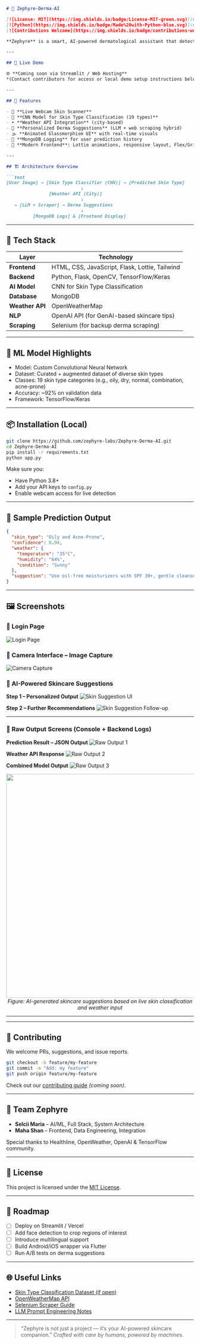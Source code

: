 
````markdown
# 🌿 Zephyre-Derma-AI

[![License: MIT](https://img.shields.io/badge/License-MIT-green.svg)](LICENSE)
[![Python](https://img.shields.io/badge/Made%20with-Python-blue.svg)](#tech-stack)
[![Contributions Welcome](https://img.shields.io/badge/contributions-welcome-orange.svg)](#contributing)

**Zephyre** is a smart, AI-powered dermatological assistant that detects your skin type using computer vision and recommends weather-aware skincare routines. Built for personalization, powered by machine learning.

---

## 🚀 Live Demo

🌐 **Coming soon via Streamlit / Web Hosting**  
*(Contact contributors for access or local demo setup instructions below)*

---

## 📌 Features

- 🎥 **Live Webcam Skin Scanner**  
- 🧠 **CNN Model for Skin Type Classification (19 types)**  
- ☀️ **Weather API Integration** (city-based)  
- 🧴 **Personalized Derma Suggestions** (LLM + web scraping hybrid)  
- 🌫️ **Animated Glassmorphism UI** with real-time visuals  
- 🧾 **MongoDB Logging** for user prediction history  
- 🧊 **Modern Frontend**: Lottie animations, responsive layout, Flex/Grid

---

## 🏗️ Architecture Overview

```text
[User Image] → [Skin Type Classifier (CNN)] → [Predicted Skin Type]
                            ↓
                [Weather API (City)]
                            ↓
   → [LLM + Scraper] → Derma Suggestions
                            ↓
          [MongoDB Logs] & [Frontend Display]
````

---

## 🧪 Tech Stack

| Layer           | Technology                                     |
| --------------- | ---------------------------------------------- |
| **Frontend**    | HTML, CSS, JavaScript, Flask, Lottie, Tailwind |
| **Backend**     | Python, Flask, OpenCV, TensorFlow/Keras        |
| **AI Model**    | CNN for Skin Type Classification               |
| **Database**    | MongoDB                                        |
| **Weather API** | OpenWeatherMap                                 |
| **NLP**         | OpenAI API (for GenAI-based skincare tips)     |
| **Scraping**    | Selenium (for backup derma scraping)           |

---

## 🧠 ML Model Highlights

* Model: Custom Convolutional Neural Network
* Dataset: Curated + augmented dataset of diverse skin types
* Classes: 19 skin type categories (e.g., oily, dry, normal, combination, acne-prone)
* Accuracy: \~92% on validation data
* Framework: TensorFlow/Keras

---

## 📦 Installation (Local)

```bash
git clone https://github.com/zephyre-labs/Zephyre-Derma-AI.git
cd Zephyre-Derma-AI
pip install -r requirements.txt
python app.py
```

Make sure you:

* Have Python 3.8+
* Add your API keys to `config.py`
* Enable webcam access for live detection

---

## 🧬 Sample Prediction Output

```json
{
  "skin_type": "Oily and Acne-Prone",
  "confidence": 0.94,
  "weather": {
    "temperature": "35°C",
    "humidity": "64%",
    "condition": "Sunny"
  },
  "suggestion": "Use oil-free moisturizers with SPF 30+, gentle cleansers, avoid heavy makeup..."
}
```
---

## 🖼️ Screenshots

### 🔐 Login Page  
![Login Page](assets/screenshot_1.png)

### 📸 Camera Interface – Image Capture  
![Camera Capture](assets/screenshot_2.png)

### 🧴 AI-Powered Skincare Suggestions  
**Step 1 – Personalized Output**
![Skin Suggestion UI](assets/screenshot_3.png)

**Step 2 – Further Recommendations**
![Skin Suggestion Follow-up](assets/screenshot_4.png)

---

### 🧪 Raw Output Screens (Console + Backend Logs)

**Prediction Result – JSON Output**
![Raw Output 1](assets/Screenshot_5.png)

**Weather API Response**
![Raw Output 2](assets/screenshot_6.png)

**Combined Model Output**
![Raw Output 3](assets/screenshot_7.png)

<p align="center">
  <img src="assets/screenshot_3.png" width="600" />
  <br/>
  <i>Figure: AI-generated skincare suggestions based on live skin classification and weather input</i>
</p>

---

---

## 🤝 Contributing

We welcome PRs, suggestions, and issue reports.

```bash
git checkout -b feature/my-feature
git commit -m "Add: my feature"
git push origin feature/my-feature
```

Check out our [contributing guide](CONTRIBUTING.md) *(coming soon)*.

---

## 👥 Team Zephyre

* **Selcii Maria** – AI/ML, Full Stack, System Architecture
* **Maha Shan** – Frontend, Data Engineering, Integration

Special thanks to Healthline, OpenWeather, OpenAI & TensorFlow community.

---

## 📄 License

This project is licensed under the [MIT License](LICENSE).

---

## 🧭 Roadmap

* [ ] Deploy on Streamlit / Vercel
* [ ] Add face detection to crop regions of interest
* [ ] Introduce multilingual support
* [ ] Build Android/iOS wrapper via Flutter
* [ ] Run A/B tests on derma suggestions

---

## 🌐 Useful Links

* [Skin Type Classification Dataset (if open)](link)
* [OpenWeatherMap API](https://openweathermap.org/)
* [Selenium Scraper Guide](docs/scraping.md)
* [LLM Prompt Engineering Notes](docs/llm.md)

---

> “Zephyre is not just a project — it’s your AI-powered skincare companion.”
> *Crafted with care by humans, powered by machines.*

```

